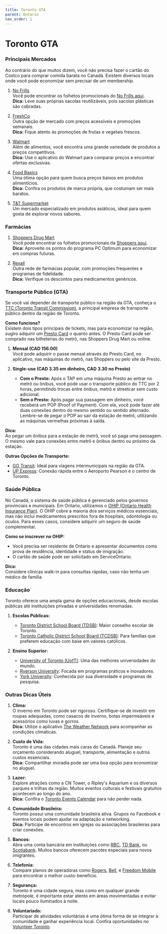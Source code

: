 ```yaml
---
title: Toronto GTA
parent: Ontario
nav_order: 1
---
```



# Toronto GTA

### Principais Mercados

Ao contrário do que muitos dizem, você não precisa fazer o cartão do Costco para comprar comida barata no Canadá. Existem diversos locais onde você pode economizar sem precisar de um membership.

1. [No Frills](https://www.nofrills.ca)  
   Você pode encontrar os folhetos promocionais do [No Frills aqui](https://flyers.smartcanucks.ca/no-frills-canada).  
   **Dica:** Leve suas próprias sacolas reutilizáveis, pois sacolas plásticas são cobradas.

2. [FreshCo](https://freshco.com)  
   Outra opção de mercado com preços acessíveis e promoções semanais.  
   **Dica:** Fique atento às promoções de frutas e vegetais frescos.

3. [Walmart](https://www.walmart.ca)  
   Além de alimentos, você encontra uma grande variedade de produtos a preços competitivos.  
   **Dica:** Use o aplicativo do Walmart para comparar preços e encontrar ofertas exclusivas.

4. [Food Basics](https://www.foodbasics.ca)  
   Uma ótima opção para quem busca preços baixos em produtos alimentícios.  
   **Dica:** Confira os produtos de marca própria, que costumam ser mais baratos.

5. [T&T Supermarket](https://www.tntsupermarket.com)  
   Um mercado especializado em produtos asiáticos, ideal para quem gosta de explorar novos sabores.

### Farmácias

1. [Shoppers Drug Mart](https://www1.shoppersdrugmart.ca/)  
   Você pode encontrar os folhetos promocionais da [Shoppers aqui](https://flyers.smartcanucks.ca/shoppers-drug-mart-canada).  
   **Dica:** Aproveite os pontos do programa PC Optimum para economizar em compras futuras.

2. [Rexall](https://www.rexall.ca)  
   Outra rede de farmácias popular, com promoções frequentes e programas de fidelidade.  
   **Dica:** Verifique os descontos para medicamentos genéricos.

### Transporte Público (GTA)

Se você vai depender de transporte público na região da GTA, conheça o [TTC (Toronto Transit Commission)](http://www.ttc.ca), a principal empresa de transporte público dentro da região de Toronto.

**Como funciona?**  
Existem dois tipos principais de tickets, mas para economizar na região, sugiro adquirir um [Presto Card](https://www.prestocard.ca/en) o quanto antes. O Presto Card pode ser comprado nas bilheterias do metrô, nas Shoppers Drug Mart ou online.

1. **Mensal (CAD 156.00)**  
   Você pode adquirir o passe mensal através do Presto Card, no aplicativo, nas máquinas do metrô, nas Shoppers ou pelo site da Presto.

2. **Single-use (CAD 3.35 em dinheiro, CAD 3.30 no Presto)**  
   - **Com o Presto:** Após o TAP em uma máquina Presto ao entrar no metrô ou ônibus, você pode usar o transporte público do TTC por 2 horas, permitindo trocas entre ônibus, metrô e streetcar sem custo adicional.  
   - **Sem o Presto:** Após pagar sua passagem em dinheiro, você receberá um POP (Proof of Payment). Com ele, você pode fazer até duas conexões dentro do mesmo sentido ou sentido alternado. Lembre-se de pegar o POP ao sair da estação de metrô, utilizando as máquinas vermelhas próximas à saída.

**Dica:**  
Ao pegar um ônibus para a estação de metrô, você só paga uma passagem. O mesmo vale para conexões entre metrô e ônibus dentro ou próximo da estação.

**Outras Opções de Transporte:**  
- [GO Transit](https://www.gotransit.com): Ideal para viagens intermunicipais na região da GTA.  
- [UP Express](https://www.upexpress.com): Conexão rápida entre o Aeroporto Pearson e o centro de Toronto.

### Saúde Pública

No Canadá, o sistema de saúde pública é gerenciado pelos governos provinciais e municipais. Em Ontario, utilizamos o [OHIP (Ontario Health Insurance Plan)](https://www.ontario.ca/page/apply-ohip-and-get-health-card). O OHIP cobre a maioria dos serviços médicos essenciais, mas não inclui medicamentos prescritos fora de hospitais, odontologia ou óculos. Para esses casos, considere adquirir um seguro de saúde complementar.

**Como se inscrever no OHIP:**  
- Você precisa ser residente de Ontario e apresentar documentos como prova de residência, identidade e status de imigração.  
- O cartão de saúde pode ser solicitado em ServiceOntario.

**Dica:**  
Considere clínicas walk-in para consultas rápidas, caso não tenha um médico de família.

### Educação

Toronto oferece uma ampla gama de opções educacionais, desde escolas públicas até instituições privadas e universidades renomadas.

1. **Escolas Públicas:**  
   - [Toronto District School Board (TDSB)](https://www.tdsb.on.ca): Maior conselho escolar de Toronto.  
   - [Toronto Catholic District School Board (TCDSB)](https://www.tcdsb.org): Para famílias que preferem educação com base em valores católicos.

2. **Ensino Superior:**  
   - [University of Toronto (UofT)](https://www.utoronto.ca): Uma das melhores universidades do mundo.  
   - [Ryerson University](https://www.torontomu.ca): Focada em programas práticos e inovadores.  
   - [York University](https://www.yorku.ca): Conhecida por sua diversidade e programas de pesquisa.

### Outras Dicas Úteis

1. **Clima:**  
   O inverno em Toronto pode ser rigoroso. Certifique-se de investir em roupas adequadas, como casacos de inverno, botas impermeáveis e acessórios como luvas e gorros.  
   **Dica:** Utilize o aplicativo [The Weather Network](https://www.theweathernetwork.com) para acompanhar as condições climáticas.

2. **Custo de Vida:**  
   Toronto é uma das cidades mais caras do Canadá. Planeje seu orçamento considerando aluguel, transporte, alimentação e outros custos essenciais.  
   **Dica:** Compartilhar moradia pode ser uma boa opção para economizar no aluguel.

3. **Lazer:**  
   Explore atrações como a CN Tower, o Ripley's Aquarium e os diversos parques e trilhas da região. Muitos eventos culturais e festivais gratuitos acontecem ao longo do ano.  
   **Dica:** Confira o [Toronto Events Calendar](https://www.toronto.ca/explore-enjoy/festivals-events/) para não perder nada.

4. **Comunidade Brasileira:**  
   Toronto possui uma comunidade brasileira ativa. Grupos no Facebook e eventos locais podem ajudar na adaptação e networking.  
   **Dica:** Participe de encontros em igrejas ou associações brasileiras para criar conexões.

5. **Bancos:**  
   Abra uma conta bancária em instituições como [RBC](https://www.rbc.com), [TD Bank](https://www.td.com), ou [Scotiabank](https://www.scotiabank.com). Muitos bancos oferecem pacotes especiais para novos imigrantes.

6. **Telefonia:**  
   Compare planos de operadoras como [Rogers](https://www.rogers.com), [Bell](https://www.bell.ca), e [Freedom Mobile](https://www.freedommobile.ca) para encontrar o melhor custo-benefício.

7. **Segurança:**  
   Toronto é uma cidade segura, mas como em qualquer grande metrópole, é importante estar atento em áreas movimentadas e evitar locais pouco iluminados à noite.

8. **Voluntariado:**  
   Participar de atividades voluntárias é uma ótima forma de se integrar à comunidade e ganhar experiência local. Confira oportunidades no [Volunteer Toronto](https://www.volunteertoronto.ca).

